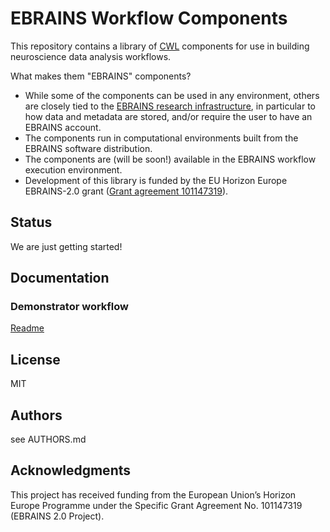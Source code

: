 # EBRAINS Workflow Components

This repository contains a library of [CWL](https://www.commonwl.org) components
for use in building neuroscience data analysis workflows.

What makes them "EBRAINS" components?
- While some of the components can be used in any environment, others are closely tied to the [EBRAINS research infrastructure](https://www.ebrains.eu/), in particular to how data and metadata are stored, and/or require the user to have an EBRAINS account.
- The components run in computational environments built from the EBRAINS software distribution.
- The components are (will be soon!) available in the EBRAINS workflow execution environment.
- Development of this library is funded by the EU Horizon Europe EBRAINS-2.0 grant ([Grant agreement 101147319](https://cordis.europa.eu/project/id/101147319)).

## Status

We are just getting started!

## Documentation

### Demonstrator workflow

[Readme](examples/readme.md)

## License

MIT

## Authors

see AUTHORS.md

## Acknowledgments

This project has received funding from the European Union’s Horizon Europe Programme under the Specific Grant Agreement No. 101147319 (EBRAINS 2.0 Project).
